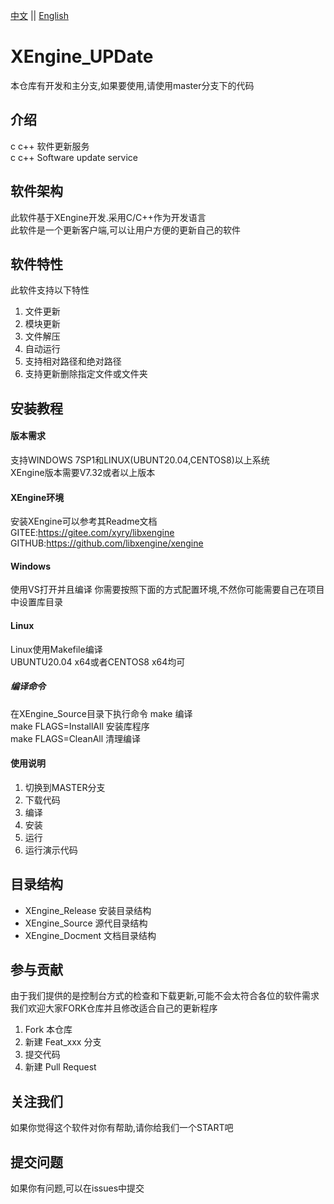 [中文](README.md) ||  [English](README.en.md)  
# XEngine_UPDate
本仓库有开发和主分支,如果要使用,请使用master分支下的代码  

## 介绍
c c++ 软件更新服务  
c c++ Software update service  

## 软件架构
此软件基于XEngine开发.采用C/C++作为开发语言  
此软件是一个更新客户端,可以让用户方便的更新自己的软件  

## 软件特性
此软件支持以下特性  
1. 文件更新  
2. 模块更新
3. 文件解压  
4. 自动运行  
5. 支持相对路径和绝对路径
6. 支持更新删除指定文件或文件夹

## 安装教程

#### 版本需求
支持WINDOWS 7SP1和LINUX(UBUNT20.04,CENTOS8)以上系统  
XEngine版本需要V7.32或者以上版本  

#### XEngine环境
安装XEngine可以参考其Readme文档  
GITEE:https://gitee.com/xyry/libxengine  
GITHUB:https://github.com/libxengine/xengine  

#### Windows
使用VS打开并且编译
你需要按照下面的方式配置环境,不然你可能需要自己在项目中设置库目录

#### Linux
Linux使用Makefile编译  
UBUNTU20.04 x64或者CENTOS8 x64均可  

##### 编译命令
在XEngine_Source目录下执行命令
make 编译  
make FLAGS=InstallAll 安装库程序  
make FLAGS=CleanAll 清理编译  

#### 使用说明

1.  切换到MASTER分支
2.  下载代码
3.  编译
4.  安装
5.  运行
6.  运行演示代码

## 目录结构
- XEngine_Release  安装目录结构  
- XEngine_Source   源代目录结构  
- XEngine_Docment  文档目录结构

## 参与贡献
由于我们提供的是控制台方式的检查和下载更新,可能不会太符合各位的软件需求  
我们欢迎大家FORK仓库并且修改适合自己的更新程序  

1.  Fork 本仓库
2.  新建 Feat_xxx 分支
3.  提交代码
4.  新建 Pull Request  

## 关注我们
如果你觉得这个软件对你有帮助,请你给我们一个START吧

## 提交问题

如果你有问题,可以在issues中提交